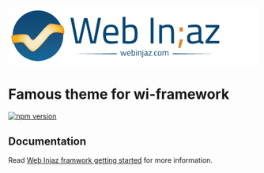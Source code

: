 ![](https://raw.githubusercontent.com/Wael-Zoaiter/graphic-design/master/webinjaz-logo-title.png)

# Famous theme for wi-framework

[![npm version](https://badge.fury.io/js/wi-framework.svg)](https://www.npmjs.com/package/wi-framework)

## Documentation

Read [Web Injaz framwork getting started](https://webinjaz.gitbook.io/framework) for more information.
